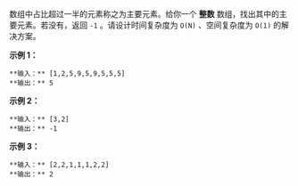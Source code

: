 数组中占比超过一半的元素称之为主要元素。给你一个 **整数** 数组，找出其中的主要元素。若没有，返回 `-1` 。请设计时间复杂度为 `O(N)`
、空间复杂度为 `O(1)` 的解决方案。

**示例 1：**

    
    
    **输入：** [1,2,5,9,5,9,5,5,5]
    **输出：** 5

**示例 2：**

    
    
    **输入：** [3,2]
    **输出：** -1

**示例 3：**

    
    
    **输入：** [2,2,1,1,1,2,2]
    **输出：** 2

